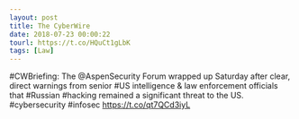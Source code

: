 ```yaml
---
layout: post
title: The CyberWire
date: 2018-07-23 00:00:22
tourl: https://t.co/HQuCt1gLbK
tags: [Law]
---
```

#CWBriefing: The @AspenSecurity Forum wrapped up Saturday after clear, direct warnings from senior #US intelligence &amp; law enforcement officials that #Russian #hacking remained a significant threat to the US. #cybersecurity #infosec https://t.co/qt7QCd3iyL